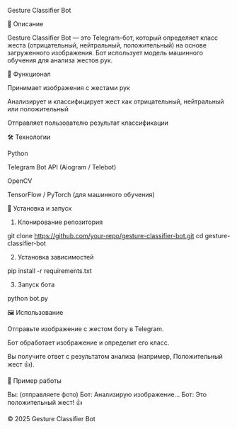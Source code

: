 Gesture Classifier Bot

📌 Описание

Gesture Classifier Bot — это Telegram-бот, который определяет класс жеста (отрицательный, нейтральный, положительный) на основе загруженного изображения. Бот использует модель машинного обучения для анализа жестов рук.

🚀 Функционал

Принимает изображения с жестами рук

Анализирует и классифицирует жест как отрицательный, нейтральный или положительный

Отправляет пользователю результат классификации

🛠 Технологии

Python

Telegram Bot API (Aiogram / Telebot)

OpenCV

TensorFlow / PyTorch (для машинного обучения)

🔧 Установка и запуск

1. Клонирование репозитория

git clone https://github.com/your-repo/gesture-classifier-bot.git
cd gesture-classifier-bot

2. Установка зависимостей

pip install -r requirements.txt

3. Запуск бота

python bot.py

🖼 Использование

Отправьте изображение с жестом боту в Telegram.

Бот обработает изображение и определит его класс.

Вы получите ответ с результатом анализа (например, Положительный жест 👍).

📌 Пример работы

Вы: (отправляете фото)
Бот: Анализирую изображение...
Бот: Это положительный жест! 👍

© 2025 Gesture Classifier Bot
